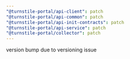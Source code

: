 ```yaml
---
"@turnstile-portal/api-client": patch
"@turnstile-portal/api-common": patch
"@turnstile-portal/api-init-contracts": patch
"@turnstile-portal/api-service": patch
"@turnstile-portal/collector": patch
---
```


version bump due to versioning issue
